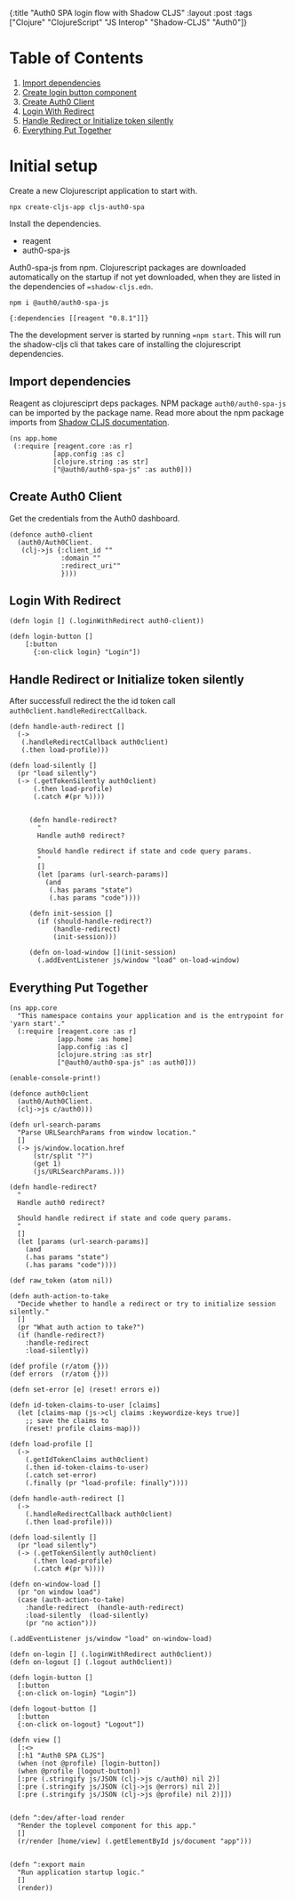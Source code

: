 {:title "Auth0 SPA login flow with Shadow CLJS"
 :layout :post
 :tags  ["Clojure" "ClojureScript" "JS Interop" "Shadow-CLJS" "Auth0"]}


# Table of Contents


1.  [Import dependencies](#orgb83cd7b)
2.  [Create login button component](#org8b1e848)
3.  [Create Auth0 Client](#org46a5e39)
4.  [Login With Redirect](#orgd80d997)
5.  [Handle Redirect or Initialize token silently](#org68e7609)
6.  [Everything Put Together](#org51c9e9b)



<a id="orgebe299f"></a>

# Initial setup

Create a new Clojurescript application to start with.

    npx create-cljs-app cljs-auth0-spa

Install the dependencies.

-   reagent
-   auth0-spa-js

Auth0-spa-js from npm. Clojurescript packages are downloaded automatically
on the startup if not yet downloaded, when they are listed in the dependencies
of `=shadow-cljs.edn`.

    npm i @auth0/auth0-spa-js

    {:dependencies [[reagent "0.8.1"]]}

The the development server is started by running `=npm start`.
This will run the shadow-cljs cli that takes care of installing the clojurescript
dependencies.


<a id="orgb83cd7b"></a>

## Import dependencies

Reagent as clojuresciprt deps packages.
NPM package `auth0/auth0-spa-js` can be imported by the package name.
Read more about the npm package imports from [Shadow CLJS documentation](https://shadow-cljs.github.io/docs/UsersGuide.html#_using_npm_packages).

    (ns app.home
     (:require [reagent.core :as r]
               [app.config :as c]
               [clojure.string :as str]
               ["@auth0/auth0-spa-js" :as auth0]))

<a id="org46a5e39"></a>

## Create Auth0 Client

Get the credentials from the Auth0 dashboard.

    (defonce auth0-client
      (auth0/Auth0Client.
       (clj->js {:client_id ""
                 :domain ""
                 :redirect_uri""
                 })))


<a id="orgd80d997"></a>

## Login With Redirect

    (defn login [] (.loginWithRedirect auth0-client))

    (defn login-button []
        [:button
          {:on-click login} "Login"])



<a id="org68e7609"></a>

## Handle Redirect or Initialize token silently

After successfull redirect the the id token call `auth0client.handleRedirectCallback`.

    (defn handle-auth-redirect []
      (->
       (.handleRedirectCallback auth0client)
       (.then load-profile)))

    (defn load-silently []
      (pr "load silently")
      (-> (.getTokenSilently auth0client)
          (.then load-profile)
          (.catch #(pr %))))


         (defn handle-redirect?
           "
           Handle auth0 redirect?

           Should handle redirect if state and code query params.
           "
           []
           (let [params (url-search-params)]
             (and
              (.has params "state")
              (.has params "code"))))

         (defn init-session []
           (if (should-handle-redirect?)
               (handle-redirect)
               (init-session)))

         (defn on-load-window [](init-session)
           (.addEventListener js/window "load" on-load-window)


<a id="org51c9e9b"></a>

## Everything Put Together


    (ns app.core
      "This namespace contains your application and is the entrypoint for 'yarn start'."
      (:require [reagent.core :as r]
                [app.home :as home]
                [app.config :as c]
                [clojure.string :as str]
                ["@auth0/auth0-spa-js" :as auth0]))

    (enable-console-print!)

    (defonce auth0client
      (auth0/Auth0Client.
      (clj->js c/auth0)))

    (defn url-search-params
      "Parse URLSearchParams from window location."
      []
      (-> js/window.location.href
          (str/split "?")
          (get 1)
          (js/URLSearchParams.)))

    (defn handle-redirect?
      "
      Handle auth0 redirect?

      Should handle redirect if state and code query params.
      "
      []
      (let [params (url-search-params)]
        (and
        (.has params "state")
        (.has params "code"))))

    (def raw_token (atom nil))

    (defn auth-action-to-take
      "Decide whether to handle a redirect or try to initialize session silently."
      []
      (pr "What auth action to take?")
      (if (handle-redirect?)
        :handle-redirect
        :load-silently))

    (def profile (r/atom {}))
    (def errors  (r/atom {}))

    (defn set-error [e] (reset! errors e))

    (defn id-token-claims-to-user [claims]
      (let [claims-map (js->clj claims :keywordize-keys true)]
        ;; save the claims to
        (reset! profile claims-map)))

    (defn load-profile []
      (->
        (.getIdTokenClaims auth0client)
        (.then id-token-claims-to-user)
        (.catch set-error)
        (.finally (pr "load-profile: finally"))))

    (defn handle-auth-redirect []
      (->
        (.handleRedirectCallback auth0client)
        (.then load-profile)))

    (defn load-silently []
      (pr "load silently")
      (-> (.getTokenSilently auth0client)
          (.then load-profile)
          (.catch #(pr %))))

    (defn on-window-load []
      (pr "on window load")
      (case (auth-action-to-take)
        :handle-redirect  (handle-auth-redirect)
        :load-silently  (load-silently)
        (pr "no action")))

    (.addEventListener js/window "load" on-window-load)

    (defn on-login [] (.loginWithRedirect auth0client))
    (defn on-logout [] (.logout auth0client))

    (defn login-button []
      [:button
      {:on-click on-login} "Login"])

    (defn logout-button []
      [:button
      {:on-click on-logout} "Logout"])

    (defn view []
      [:<>
      [:h1 "Auth0 SPA CLJS"]
      (when (not @profile) [login-button])
      (when @profile [logout-button])
      [:pre (.stringify js/JSON (clj->js c/auth0) nil 2)]
      [:pre (.stringify js/JSON (clj->js @errors) nil 2)]
      [:pre (.stringify js/JSON (clj->js @profile) nil 2)]])


    (defn ^:dev/after-load render
      "Render the toplevel component for this app."
      []
      (r/render [home/view] (.getElementById js/document "app")))


    (defn ^:export main
      "Run application startup logic."
      []
      (render))
